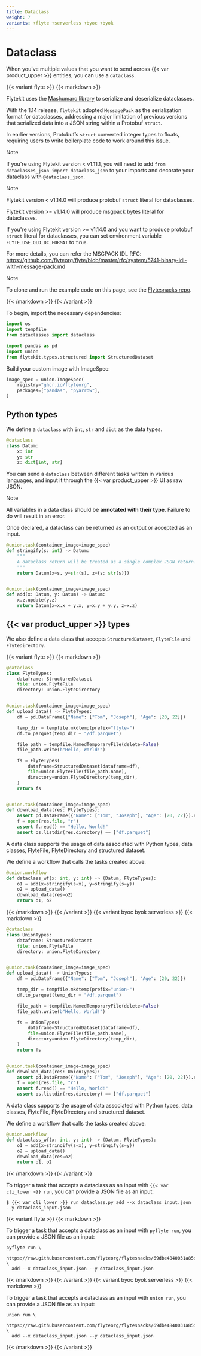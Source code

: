 ```yaml
---
title: Dataclass
weight: 7
variants: +flyte +serverless +byoc +byok
---
```


# Dataclass

When you've multiple values that you want to send across {{< var product_upper >}} entities, you can use a `dataclass`.

{{< variant flyte >}}
{{< markdown >}}

Flytekit uses the [Mashumaro library](https://github.com/Fatal1ty/mashumaro)
to serialize and deserialize dataclasses.

With the 1.14 release, `flytekit` adopted `MessagePack` as the serialization format for dataclasses, addressing a major limitation of previous versions that serialized data into a JSON string within a Protobuf `struct`.

In earlier versions, Protobuf’s `struct` converted integer types to floats, requiring users to write boilerplate code to work around this issue.

> [!NOTE]
> If you're using Flytekit version < v1.11.1, you will need to add `from dataclasses_json import dataclass_json` to your imports and decorate your dataclass with `@dataclass_json`.

> [!NOTE]
> Flytekit version < v1.14.0 will produce protobuf `struct` literal for dataclasses.
>
> Flytekit version >= v1.14.0 will produce msgpack bytes literal for dataclasses.
>
> If you're using Flytekit version >= v1.14.0 and you want to produce protobuf `struct` literal for dataclasses, you can
> set environment variable  `FLYTE_USE_OLD_DC_FORMAT` to `true`.
>
> For more details, you can refer the MSGPACK IDL RFC: https://github.com/flyteorg/flyte/blob/master/rfc/system/5741-binary-idl-with-message-pack.md

> [!NOTE]
> To clone and run the example code on this page, see the [Flytesnacks repo](https://github.com/flyteorg/flytesnacks/tree/master/examples/data_types_and_io/).

{{< /markdown >}}
{{< /variant >}}

To begin, import the necessary dependencies:

```python
import os
import tempfile
from dataclasses import dataclass

import pandas as pd
import union
from flytekit.types.structured import StructuredDataset
```

Build your custom image with ImageSpec:
```python
image_spec = union.ImageSpec(
    registry="ghcr.io/flyteorg",
    packages=["pandas", "pyarrow"],
)
```

## Python types
We define a `dataclass` with `int`, `str` and `dict` as the data types.

```python
@dataclass
class Datum:
    x: int
    y: str
    z: dict[int, str]
```

You can send a `dataclass` between different tasks written in various languages, and input it through the {{< var product_upper >}} UI as raw JSON.

> [!NOTE]
> All variables in a data class should be **annotated with their type**. Failure to do will result in an error.

Once declared, a dataclass can be returned as an output or accepted as an input.

```python
@union.task(container_image=image_spec)
def stringify(s: int) -> Datum:
    """
    A dataclass return will be treated as a single complex JSON return.
    """
    return Datum(x=s, y=str(s), z={s: str(s)})


@union.task(container_image=image_spec)
def add(x: Datum, y: Datum) -> Datum:
    x.z.update(y.z)
    return Datum(x=x.x + y.x, y=x.y + y.y, z=x.z)
```

## {{< var product_upper >}} types
We also define a data class that accepts `StructuredDataset`, `FlyteFile` and `FlyteDirectory`.

{{< variant flyte >}}
{{< markdown >}}

```python
@dataclass
class FlyteTypes:
    dataframe: StructuredDataset
    file: union.FlyteFile
    directory: union.FlyteDirectory


@union.task(container_image=image_spec)
def upload_data() -> FlyteTypes:
    df = pd.DataFrame({"Name": ["Tom", "Joseph"], "Age": [20, 22]})

    temp_dir = tempfile.mkdtemp(prefix="flyte-")
    df.to_parquet(temp_dir + "/df.parquet")

    file_path = tempfile.NamedTemporaryFile(delete=False)
    file_path.write(b"Hello, World!")

    fs = FlyteTypes(
        dataframe=StructuredDataset(dataframe=df),
        file=union.FlyteFile(file_path.name),
        directory=union.FlyteDirectory(temp_dir),
    )
    return fs


@union.task(container_image=image_spec)
def download_data(res: FlyteTypes):
    assert pd.DataFrame({"Name": ["Tom", "Joseph"], "Age": [20, 22]}).equals(res.dataframe.open(pd.DataFrame).all())
    f = open(res.file, "r")
    assert f.read() == "Hello, World!"
    assert os.listdir(res.directory) == ["df.parquet"]
```

A data class supports the usage of data associated with Python types, data classes,
FlyteFile, FlyteDirectory and structured dataset.

We define a workflow that calls the tasks created above.

```python
@union.workflow
def dataclass_wf(x: int, y: int) -> (Datum, FlyteTypes):
    o1 = add(x=stringify(s=x), y=stringify(s=y))
    o2 = upload_data()
    download_data(res=o2)
    return o1, o2
```

{{< /markdown >}}
{{< /variant >}}
{{< variant byoc byok serverless >}}
{{< markdown >}}

```python
@dataclass
class UnionTypes:
    dataframe: StructuredDataset
    file: union.FlyteFile
    directory: union.FlyteDirectory


@union.task(container_image=image_spec)
def upload_data() -> UnionTypes:
    df = pd.DataFrame({"Name": ["Tom", "Joseph"], "Age": [20, 22]})

    temp_dir = tempfile.mkdtemp(prefix="union-")
    df.to_parquet(temp_dir + "/df.parquet")

    file_path = tempfile.NamedTemporaryFile(delete=False)
    file_path.write(b"Hello, World!")

    fs = UnionTypes(
        dataframe=StructuredDataset(dataframe=df),
        file=union.FlyteFile(file_path.name),
        directory=union.FlyteDirectory(temp_dir),
    )
    return fs


@union.task(container_image=image_spec)
def download_data(res: UnionTypes):
    assert pd.DataFrame({"Name": ["Tom", "Joseph"], "Age": [20, 22]}).equals(res.dataframe.open(pd.DataFrame).all())
    f = open(res.file, "r")
    assert f.read() == "Hello, World!"
    assert os.listdir(res.directory) == ["df.parquet"]
```

A data class supports the usage of data associated with Python types, data classes,
FlyteFile, FlyteDirectory and structured dataset.

We define a workflow that calls the tasks created above.

```python
@union.workflow
def dataclass_wf(x: int, y: int) -> (Datum, FlyteTypes):
    o1 = add(x=stringify(s=x), y=stringify(s=y))
    o2 = upload_data()
    download_data(res=o2)
    return o1, o2
```

{{< /markdown >}}
{{< /variant >}}

To trigger a task that accepts a dataclass as an input with `{{< var cli_lower >}} run`, you can provide a JSON file as an input:

```shell
$ {{< var cli_lower >}} run dataclass.py add --x dataclass_input.json --y dataclass_input.json
```

{{< variant flyte >}}
{{< markdown >}}

To trigger a task that accepts a dataclass as an input with `pyflyte run`, you can provide a JSON file as an input:

```
pyflyte run \
  https://raw.githubusercontent.com/flyteorg/flytesnacks/69dbe4840031a85d79d9ded25f80397c6834752d/examples/data_types_and_io/data_types_and_io/dataclass.py \
  add --x dataclass_input.json --y dataclass_input.json
```

{{< /markdown >}}
{{< /variant >}}
{{< variant byoc byok serverless >}}
{{< markdown >}}

To trigger a task that accepts a dataclass as an input with `union run`, you can provide a JSON file as an input:

```
union run \
  https://raw.githubusercontent.com/flyteorg/flytesnacks/69dbe4840031a85d79d9ded25f80397c6834752d/examples/data_types_and_io/data_types_and_io/dataclass.py \
  add --x dataclass_input.json --y dataclass_input.json
```

{{< /markdown >}}
{{< /variant >}}
